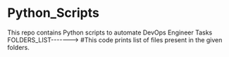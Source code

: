 # Python_Scripts
This repo contains Python scripts to automate DevOps Engineer Tasks
FOLDERS_LIST-------> #This code prints list of files present in the given folders.
